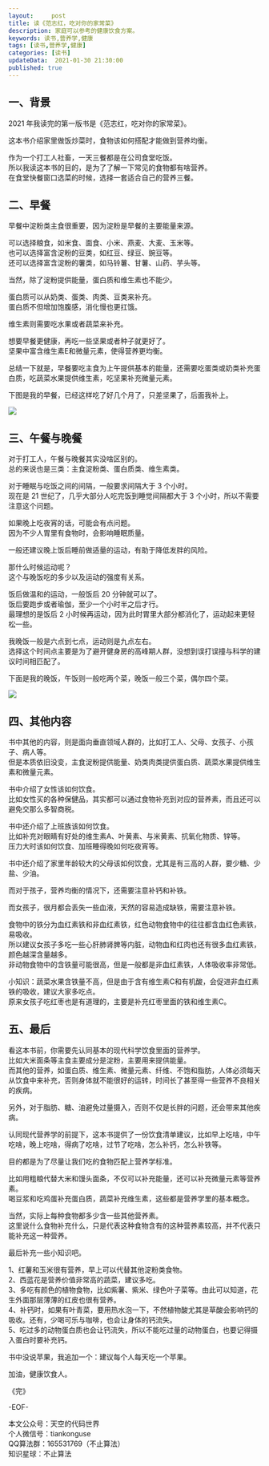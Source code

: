 ```yaml
---   
layout:     post  
title: 读《范志红，吃对你的家常菜》   
description: 家庭可以参考的健康饮食方案。   
keywords: 读书,营养学,健康  
tags: [读书,营养学,健康]    
categories: [读书]  
updateData:  2021-01-30 21:30:00  
published: true  
---  
```


## 一、背景


2021 年我读完的第一版书是《范志红，吃对你的家常菜》。  


这本书介绍家里做饭炒菜时，食物该如何搭配才能做到营养均衡。  



作为一个打工人社畜，一天三餐都是在公司食堂吃饭。  
所以我读这本书的目的，是为了了解一下常见的食物都有啥营养。  
在食堂快餐窗口选菜的时候，选择一套适合自己的营养三餐。  


## 二、早餐  


早餐中淀粉类主食很重要，因为淀粉是早餐的主要能量来源。  


可以选择粮食，如米食、面食、小米、燕麦、大麦、玉米等。  
也可以选择富含淀粉的豆类，如红豆、绿豆、豌豆等。  
还可以选择富含淀粉的薯类，如马铃薯、甘薯、山药、芋头等。  


当然，除了淀粉提供能量，蛋白质和维生素也不能少。  


蛋白质可以从奶类、蛋类、肉类、豆类来补充。  
蛋白质不但增加饱腹感，消化慢也更扛饿。  


维生素则需要吃水果或者蔬菜来补充。  


想要早餐更健康，再吃一些坚果或者种子就更好了。  
坚果中富含维生素E和微量元素，使得营养更均衡。  


总结一下就是，早餐要吃主食为上午提供基本的能量，还需要吃蛋类或奶类补充蛋白质，吃蔬菜水果提供维生素，吃坚果补充微量元素。  


下图是我的早餐，已经这样吃了好几个月了，只差坚果了，后面我补上。  


![](http://res.tiankonguse.com/images/2021/01/30/001.png)  


## 三、午餐与晚餐  


对于打工人，午餐与晚餐其实没啥区别的。  
总的来说也是三类：主食淀粉类、蛋白质类、维生素类。  


对于睡眠与吃饭之间的间隔，一般要求间隔大于 3 个小时。  
现在是 21 世纪了，几乎大部分人吃完饭到睡觉间隔都大于 3 个小时，所以不需要注意这个问题。  


如果晚上吃夜宵的话，可能会有点问题。  
因为不少人胃里有食物时，会影响睡眠质量。  


一般还建议晚上饭后睡前做适量的运动，有助于降低发胖的风险。  


那什么时候运动呢？  
这个与晚饭吃的多少以及运动的强度有关系。  


饭后做温和的运动，一般饭后 20 分钟就可以了。  
饭后要跑步或者瑜伽，至少一个小时半之后才行。  
最理想的是饭后 2 小时候再运动，因为此时胃里大部分都消化了，运动起来更轻松一些。  


我晚饭一般是六点到七点，运动则是九点左右。  
选择这个时间点主要是为了避开健身房的高峰期人群，没想到误打误撞与科学的建议时间相匹配了。  


下面是我的晚饭，午饭则一般吃两个菜，晚饭一般三个菜，偶尔四个菜。  


![](http://res.tiankonguse.com/images/2021/01/30/002.png)  



## 四、其他内容  


书中其他的内容，则是面向垂直领域人群的，比如打工人、父母、女孩子、小孩子、病人等。  
但是本质依旧没变，主食淀粉提供能量、奶类肉类提供蛋白质、蔬菜水果提供维生素和微量元素。  


书中介绍了女性该如何饮食。  
比如女性买的各种保健品，其实都可以通过食物补充到对应的营养素，而且还可以避免交那么多智商税。  


书中还介绍了上班族该如何饮食。  
比如补充对眼睛有好处的维生素A、叶黄素、与米黄素、抗氧化物质、锌等。  
压力大时该如何饮食、加班睡得晚如何吃夜宵等。  


书中还介绍了家里年龄较大的父母该如何饮食，尤其是有三高的人群，要少糖、少盐、少油。  


而对于孩子，营养均衡的情况下，还需要注意补钙和补铁。  


而女孩子，很月都会丢失一些血液，天然的容易造成缺铁，需要注意补铁。  


食物中的铁分为血红素铁和非血红素铁，红色动物食物中的往往都含血红色素铁，易吸收。  
所以建议女孩子多吃一些心肝肺肾脾等内脏，动物血和红肉也还有很多血红素铁，颜色越深含量越多。  
非动物食物中的含铁量可能很高，但是一般都是非血红素铁，人体吸收率非常低。  


小知识：蔬菜水果含铁量不高，但是由于含有维生素C和有机酸，会促进非血红素铁的吸收，建议大家多吃点。  
原来女孩子吃红枣也是有道理的，主要是补充红枣里面的铁和维生素C。  



## 五、最后  


看这本书前，你需要先认同基本的现代科学饮食里面的营养学。  
比如大米面条等主食主要成分是淀粉，主要用来提供能量。  
而其他的营养，如蛋白质、维生素、微量元素、纤维、不饱和脂肪，人体必须每天从饮食中来补充，否则身体就不能很好的运转，时间长了甚至得一些营养不良相关的疾病。  


另外，对于脂肪、糖、油避免过量摄入，否则不仅是长胖的问题，还会带来其他疾病。  


认同现代营养学的前提下，这本书提供了一份饮食清单建议，比如早上吃啥，中午吃啥，晚上吃啥，得病了吃啥，过节了吃啥，怎么补钙，怎么补铁等。  


目的都是为了尽量让我们吃的食物匹配上营养学标准。  


比如用粗粮代替大米和馒头面条，不仅可以补充能量，还可以补充微量元素等营养素。  
喝豆浆和吃鸡蛋补充蛋白质，蔬菜补充维生素，这些都是营养学里的基本概念。  


当然，实际上每种食物都多少含一些其他营养素。  
这里说什么食物补充什么，只是代表这种食物含有的这种营养素较高，并不代表只能补充这一种营养。  



最后补充一些小知识吧。  


1、红薯和玉米很有营养，早上可以代替其他淀粉类食物。  
2、西蓝花是营养价值非常高的蔬菜，建议多吃。  
3、多吃有颜色的植物食物，比如紫薯、紫米、绿色叶子菜等。由此可以知道，花生外面那层薄薄的红皮也很有营养。  
4、补钙时，如果有叶青菜，要用热水泡一下，不然植物酸尤其是草酸会影响钙的吸收。还有，少喝可乐与咖啡，也会让身体的钙流失。  
5、吃过多的动物蛋白质也会让钙流失，所以不能吃过量的动物蛋白，也要记得摄入蛋白时要补充钙。  



书中没说苹果，我追加一个：建议每个人每天吃一个苹果。  



加油，健康饮食人。  



《完》  


-EOF-  



本文公众号：天空的代码世界  
个人微信号：tiankonguse  
QQ算法群：165531769（不止算法）  
知识星球：不止算法  

